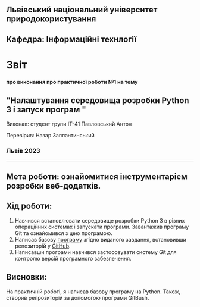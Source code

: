 ## Львівський національний університет природокористування

## Кафедра: Інформаційні технлогії


# Звіт
#### про виконання про практичної роботи №1 на тему 

## "Налаштування середовища розробки Python 3 і запуск програм "

Виконав: студент групи ІТ-41 Павловський Антон

Перевірив: Назар Заплантинський


### Львів 2023
-------------------------------------------------------------
## Мета роботи: ознайомитися інструментарієм розробки веб-додатків.
## Хід роботи:
1. Навчився встановлювати середовище розробки Python 3 в різних операційних системах і запускати програми. Завантажив програму Git та ознайомився з цею програмою.
2. Написав базову [програму](script.py) згідно виданого завдання, встановивши репозиторій у [GitHub](https://github.com/HoVitaliy/OOP). 
3. Написавши програми навчився застосовувати систему Git для контролю версій програмного забезпечення.

## Висновки:
 На практичній роботі, я написав базову програму на Python. Також, створив репрозиторій за допомогою програми GitBush.